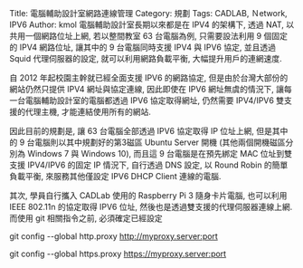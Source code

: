Title: 電腦輔助設計室網路連線管理
Category: 規劃
Tags: CADLAB, Ｎetwork, IPV6
Author: kmol
電腦輔助設計室長期以來都是在 IPV4 的架構下, 透過 NAT, 以共用一個網路位址上網, 若以整間教室 63 台電腦為例, 只需要設法利用 9 個固定的 IPV4 網路位址, 讓其中的 9 台電腦同時支援 IPV4 與 IPV6 協定, 並且透過 Squid 代理伺服器的設定, 就可以利用網路負載平衡, 大幅提升用戶的連網速度.

<!-- PELICAN_END_SUMMARY -->

自 2012 年起校園主幹就已經全面支援 IPV6 的網路協定, 但是由於台灣大部份的網站仍然只提供 IPV4 網址與協定連線, 因此即使在 IPV6 網址無虞的情況下, 讓每一台電腦輔助設計室的電腦都透過 IPV6 協定取得網址, 仍然需要 IPV4/IPV6 雙支援的代理主機, 才能連結使用所有的網站.

因此目前的規劃是, 讓 63 台電腦全部透過 IPV6 協定取得 IP 位址上網, 但是其中的 9 台電腦則以其中規劃好的第3磁區 Ubuntu Server 開機 (其他兩個開機磁區分別為 Windows 7 與 Windows 10), 而且這 9 台電腦是在預先綁定 MAC 位址到雙支援 IPV4/IPV6 的固定 IP 情況下, 自行透過 DNS 設定, 以 Round Robin 的簡單負載平衡, 來服務其他僅設定 IPV6 DHCP Client 連線的電腦.

其次, 學員自行攜入 CADLab 使用的 Raspberry Pi 3 隨身卡片電腦, 也可以利用 IEEE 802.11n 的協定取得 IPV6 位址, 然後也是透過雙支援的代理伺服器連線上網. 而使用 git 相關指令之前, 必須確定已經設定

git config --global http.proxy http://myproxy.server:port

git config --global https.proxy https://myproxy.server:port
